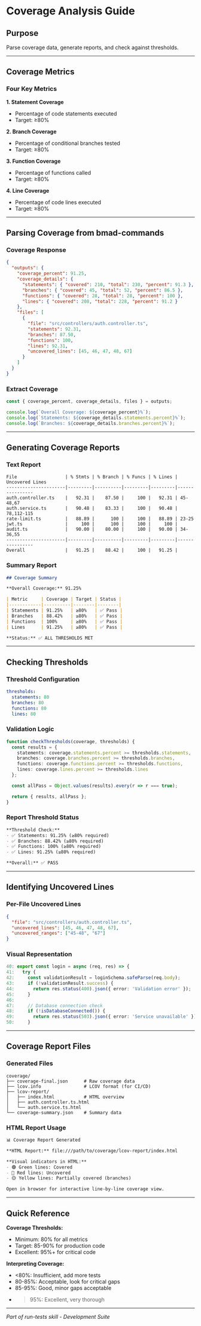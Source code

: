 # Coverage Analysis Guide

## Purpose

Parse coverage data, generate reports, and check against thresholds.

---

## Coverage Metrics

### Four Key Metrics

**1. Statement Coverage**
- Percentage of code statements executed
- Target: ≥80%

**2. Branch Coverage**
- Percentage of conditional branches tested
- Target: ≥80%

**3. Function Coverage**
- Percentage of functions called
- Target: ≥80%

**4. Line Coverage**
- Percentage of code lines executed
- Target: ≥80%

---

## Parsing Coverage from bmad-commands

### Coverage Response

```json
{
  "outputs": {
    "coverage_percent": 91.25,
    "coverage_details": {
      "statements": { "covered": 210, "total": 230, "percent": 91.3 },
      "branches": { "covered": 45, "total": 52, "percent": 86.5 },
      "functions": { "covered": 28, "total": 28, "percent": 100 },
      "lines": { "covered": 208, "total": 228, "percent": 91.2 }
    },
    "files": [
      {
        "file": "src/controllers/auth.controller.ts",
        "statements": 92.31,
        "branches": 87.50,
        "functions": 100,
        "lines": 92.31,
        "uncovered_lines": [45, 46, 47, 48, 67]
      }
    ]
  }
}
```

### Extract Coverage

```typescript
const { coverage_percent, coverage_details, files } = outputs;

console.log(`Overall Coverage: ${coverage_percent}%`);
console.log(`Statements: ${coverage_details.statements.percent}%`);
console.log(`Branches: ${coverage_details.branches.percent}%`);
```

---

## Generating Coverage Reports

### Text Report

```
File                  | % Stmts | % Branch | % Funcs | % Lines | Uncovered Lines
----------------------|---------|----------|---------|---------|----------------
auth.controller.ts    |   92.31 |    87.50 |     100 |   92.31 | 45-48,67
auth.service.ts       |   90.48 |    83.33 |     100 |   90.48 | 78,112-115
rate-limit.ts         |   88.89 |      100 |     100 |   88.89 | 23-25
jwt.ts                |     100 |      100 |     100 |     100 |
audit.ts              |   90.00 |    80.00 |     100 |   90.00 | 34-36,55
----------------------|---------|----------|---------|---------|----------------
Overall               |   91.25 |    88.42 |     100 |   91.25 |
```

### Summary Report

```markdown
## Coverage Summary

**Overall Coverage:** 91.25%

| Metric     | Coverage | Target | Status |
|------------|----------|--------|--------|
| Statements | 91.25%   | ≥80%   | ✅ Pass |
| Branches   | 88.42%   | ≥80%   | ✅ Pass |
| Functions  | 100%     | ≥80%   | ✅ Pass |
| Lines      | 91.25%   | ≥80%   | ✅ Pass |

**Status:** ✅ ALL THRESHOLDS MET
```

---

## Checking Thresholds

### Threshold Configuration

```yaml
thresholds:
  statements: 80
  branches: 80
  functions: 80
  lines: 80
```

### Validation Logic

```typescript
function checkThresholds(coverage, thresholds) {
  const results = {
    statements: coverage.statements.percent >= thresholds.statements,
    branches: coverage.branches.percent >= thresholds.branches,
    functions: coverage.functions.percent >= thresholds.functions,
    lines: coverage.lines.percent >= thresholds.lines
  };

  const allPass = Object.values(results).every(r => r === true);

  return { results, allPass };
}
```

### Report Threshold Status

```markdown
**Threshold Check:**
- ✅ Statements: 91.25% (≥80% required)
- ✅ Branches: 88.42% (≥80% required)
- ✅ Functions: 100% (≥80% required)
- ✅ Lines: 91.25% (≥80% required)

**Overall:** ✅ PASS
```

---

## Identifying Uncovered Lines

### Per-File Uncovered Lines

```json
{
  "file": "src/controllers/auth.controller.ts",
  "uncovered_lines": [45, 46, 47, 48, 67],
  "uncovered_ranges": ["45-48", "67"]
}
```

### Visual Representation

```typescript
40: export const login = async (req, res) => {
41:   try {
42:     const validationResult = loginSchema.safeParse(req.body);
43:     if (!validationResult.success) {
44:       return res.status(400).json({ error: 'Validation error' });
45:     }                                                              // ✅ Covered
46:
47:     // Database connection check
48:     if (!isDatabaseConnected()) {                                  // ❌ Line 48 uncovered
49:       return res.status(503).json({ error: 'Service unavailable' }); // ❌ Line 49 uncovered
50:     }                                                              // ❌ Line 50 uncovered
```

---

## Coverage Report Files

### Generated Files

```
coverage/
├── coverage-final.json      # Raw coverage data
├── lcov.info                # LCOV format (for CI/CD)
├── lcov-report/
│   ├── index.html           # HTML overview
│   ├── auth.controller.ts.html
│   └── auth.service.ts.html
└── coverage-summary.json    # Summary data
```

### HTML Report Usage

```markdown
📊 Coverage Report Generated

**HTML Report:** file:///path/to/coverage/lcov-report/index.html

**Visual indicators in HTML:**
- 🟢 Green lines: Covered
- 🔴 Red lines: Uncovered
- 🟡 Yellow lines: Partially covered (branches)

Open in browser for interactive line-by-line coverage view.
```

---

## Quick Reference

**Coverage Thresholds:**
- Minimum: 80% for all metrics
- Target: 85-90% for production code
- Excellent: 95%+ for critical code

**Interpreting Coverage:**
- <80%: Insufficient, add more tests
- 80-85%: Acceptable, look for critical gaps
- 85-95%: Good, minor gaps acceptable
- >95%: Excellent, very thorough

---

*Part of run-tests skill - Development Suite*
